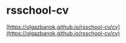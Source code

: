 # rsschool-cv
[https://olgazbanok.github.io/rsschool-cv/cv](https://olgazbanok.github.io/rsschool-cv/cv)